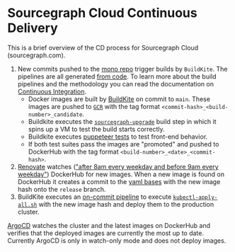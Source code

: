 # Sourcegraph Cloud Continuous Delivery

This is a brief overview of the CD process for Sourcegraph Cloud (sourcegraph.com).

1. New commits pushed to the [mono repo](https://github.com/sourcegraph/sourcegraph) trigger builds by `BuildKite`. The pipelines are all generated [from code](https://sourcegraph.com/github.com/sourcegraph/sourcegraph@main/-/tree/enterprise/dev/ci). To learn more about the build pipelines and the methodology you can read the documentation on [Continuous Integration](https://docs.sourcegraph.com/dev/background-information/continuous_integration).
    * Docker images are built by [BuildKite](https://buildkite.com/sourcegraph/sourcegraph) on commit to `main`. These images are pushed to [`GCR`](https://console.cloud.google.com/gcr/images/sourcegraph-dev?project=sourcegraph-dev) with the tag format `<commit-hash>_<build-number>_candidate`.
    * Buildkite executes the [`sourcegraph-upgrade`](https://github.com/sourcegraph/sourcegraph/blob/main/.buildkite/vagrant-run.sh) build step in which it spins up a VM to test the build starts correctly.
    * Buildkite executes [puppeteer tests](https://github.com/sourcegraph/sourcegraph/blob/main/enterprise/dev/ci/internal/ci/operations.go#L178) to test front-end behavior.
    * If both test suites pass the images are "promoted" and pushed to DockerHub with the tag format `<build-number>_<date>_<commit-hash>`.
3. [Renovate](https://github.com/sourcegraph/deploy-sourcegraph-dot-com/blob/release/renovate.json5) watches (["after 8am every weekday and before 9am every weekday"](https://github.com/sourcegraph/deploy-sourcegraph-dot-com/blob/release/renovate.json5#L53)) DockerHub for new images. When a new image is found on DockerHub it creates a commit to the [yaml bases](https://github.com/sourcegraph/deploy-sourcegraph-dot-com/tree/release/base) with the new image hash onto the `release` branch.
4. BuildKite executes an [on-commit pipeline](https://github.com/sourcegraph/deploy-sourcegraph-dot-com/blob/release/.buildkite/pipeline.yaml#L27:L33) to execute [`kubectl-apply-all.sh`](https://github.com/sourcegraph/deploy-sourcegraph-dot-com/blob/release/kubectl-apply-all.sh) with the new image hash and deploy them to the production cluster.

[ArgoCD](https://argocd.sourcegraph.com/) watches the cluster and the latest images on DockerHub and verifies that the deployed images are currently the most up to date. Currently ArgoCD is only in watch-only mode and does not deploy images.
